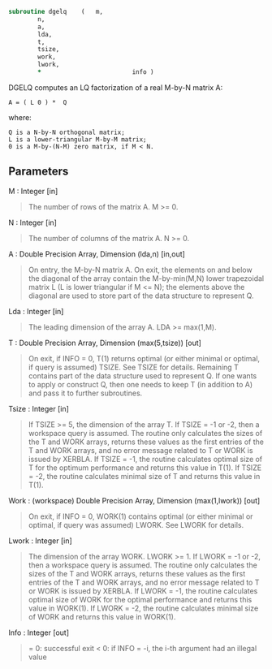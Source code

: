 ```fortran
subroutine dgelq	(	m,
		n,
		a,
		lda,
		t,
		tsize,
		work,
		lwork,
		*                         info )
```

 DGELQ computes an LQ factorization of a real M-by-N matrix A:

    A = ( L 0 ) *  Q

 where:

    Q is a N-by-N orthogonal matrix;
    L is a lower-triangular M-by-M matrix;
    0 is a M-by-(N-M) zero matrix, if M < N.


## Parameters
M : Integer [in]
> The number of rows of the matrix A.  M >= 0.

N : Integer [in]
> The number of columns of the matrix A.  N >= 0.

A : Double Precision Array, Dimension (lda,n) [in,out]
> On entry, the M-by-N matrix A.
> On exit, the elements on and below the diagonal of the array
> contain the M-by-min(M,N) lower trapezoidal matrix L
> (L is lower triangular if M <= N);
> the elements above the diagonal are used to store part of the
> data structure to represent Q.

Lda : Integer [in]
> The leading dimension of the array A.  LDA >= max(1,M).

T : Double Precision Array, Dimension (max(5,tsize)) [out]
> On exit, if INFO = 0, T(1) returns optimal (or either minimal
> or optimal, if query is assumed) TSIZE. See TSIZE for details.
> Remaining T contains part of the data structure used to represent Q.
> If one wants to apply or construct Q, then one needs to keep T
> (in addition to A) and pass it to further subroutines.

Tsize : Integer [in]
> If TSIZE >= 5, the dimension of the array T.
> If TSIZE = -1 or -2, then a workspace query is assumed. The routine
> only calculates the sizes of the T and WORK arrays, returns these
> values as the first entries of the T and WORK arrays, and no error
> message related to T or WORK is issued by XERBLA.
> If TSIZE = -1, the routine calculates optimal size of T for the
> optimum performance and returns this value in T(1).
> If TSIZE = -2, the routine calculates minimal size of T and
> returns this value in T(1).

Work : (workspace) Double Precision Array, Dimension (max(1,lwork)) [out]
> On exit, if INFO = 0, WORK(1) contains optimal (or either minimal
> or optimal, if query was assumed) LWORK.
> See LWORK for details.

Lwork : Integer [in]
> The dimension of the array WORK. LWORK >= 1.
> If LWORK = -1 or -2, then a workspace query is assumed. The routine
> only calculates the sizes of the T and WORK arrays, returns these
> values as the first entries of the T and WORK arrays, and no error
> message related to T or WORK is issued by XERBLA.
> If LWORK = -1, the routine calculates optimal size of WORK for the
> optimal performance and returns this value in WORK(1).
> If LWORK = -2, the routine calculates minimal size of WORK and
> returns this value in WORK(1).

Info : Integer [out]
> = 0:  successful exit
> < 0:  if INFO = -i, the i-th argument had an illegal value

